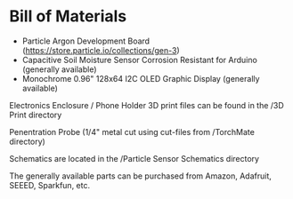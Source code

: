 # Bill of Materials

* Particle Argon Development Board (https://store.particle.io/collections/gen-3)
* Capacitive Soil Moisture Sensor Corrosion Resistant for Arduino (generally available)
* Monochrome 0.96" 128x64 I2C OLED Graphic Display (generally available)

Electronics Enclosure / Phone Holder 3D print files can be found in the /3D Print directory

Penentration Probe (1/4" metal cut using cut-files from /TorchMate directory)

Schematics are located in the /Particle Sensor Schematics directory

The generally available parts can be purchased from Amazon, Adafruit, SEEED, Sparkfun, etc.
